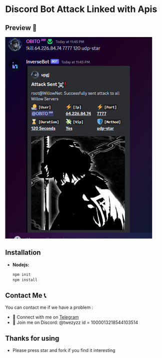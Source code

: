 # Discord Bot Attack Linked with Apis 

## Preview 👀
![Image](https://raw.githubusercontent.com/mich0a/discord-bot-ddos/main/fgfg.PNG)
## Installation

- **Nodejs:**
  ```bash
  npm init
  npm install
  ```

## Contact Me 📞

You can contact me if we have a problem :

- 🚀 Connect with me on [Telegram](https://t.me/mich0a)
- 💬 Join me on Discord: @twezyzz id = 1000013218544103514

## Thanks for using

- Please press star and fork if you find it interesting

